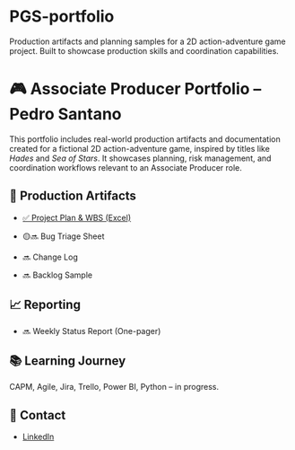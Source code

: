 # PGS-portfolio
Production artifacts and planning samples for a 2D action-adventure game project. Built to showcase production skills and coordination capabilities.
# 🎮 Associate Producer Portfolio – Pedro Santano

This portfolio includes real-world production artifacts and documentation created for a fictional 2D action-adventure game, inspired by titles like *Hades* and *Sea of Stars*. It showcases planning, risk management, and coordination workflows relevant to an Associate Producer role.

## 📁 Production Artifacts

- [✅ Project Plan & WBS (Excel)](./project_plan.xlsx)

- 🟡🔜 Bug Triage Sheet
- 🔜 Change Log
- 🔜 Backlog Sample

## 📈 Reporting

- 🔜 Weekly Status Report (One-pager)

## 📚 Learning Journey

CAPM, Agile, Jira, Trello, Power BI, Python – in progress.

## 🔗 Contact

- [LinkedIn](https://www.linkedin.com/in/pedro-santano/)
